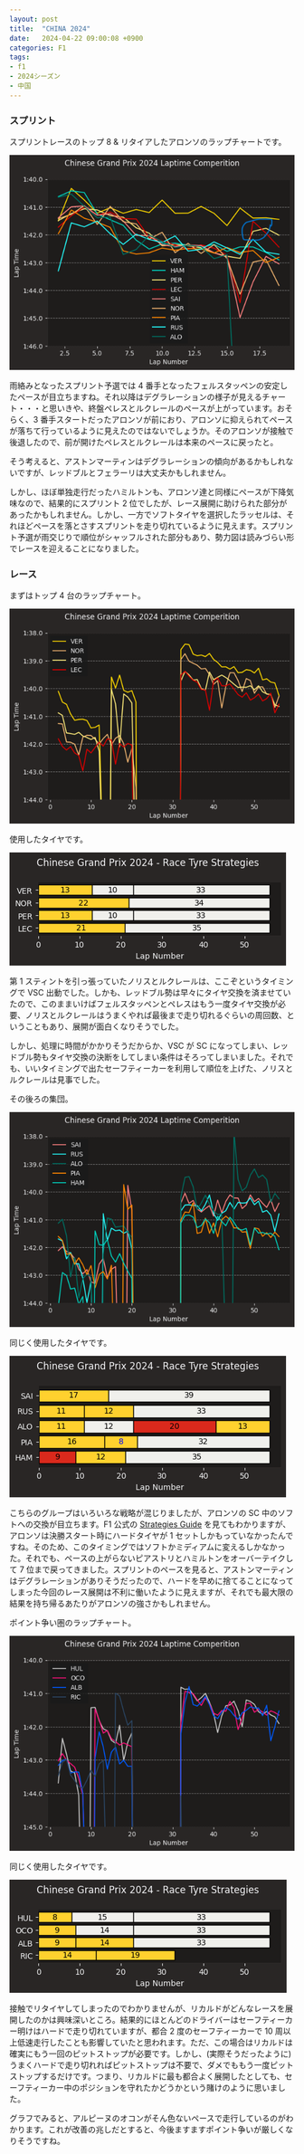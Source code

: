 ```yaml
---
layout: post
title:  "CHINA 2024"
date:   2024-04-22 09:00:08 +0900
categories: F1
tags:
- f1
- 2024シーズン
- 中国
---
```

### スプリント
スプリントレースのトップ 8 & リタイアしたアロンソのラップチャートです。

![sprint][img01]

雨絡みとなったスプリント予選では 4 番手となったフェルスタッペンの安定したペースが目立ちますね。それ以降はデグラレーションの様子が見えるチャート・・・と思いきや、終盤ペレスとルクレールのペースが上がっています。おそらく、3 番手スタートだったアロンソが前におり、アロンソに抑えられてペースが落ちて行っているように見えたのではないでしょうか。そのアロンソが接触で後退したので、前が開けたペレスとルクレールは本来のペースに戻ったと。

そう考えると、アストンマーティンはデグラレーションの傾向があるかもしれないですが、レッドブルとフェラーリは大丈夫かもしれません。

しかし、ほぼ単独走行だったハミルトンも、アロンソ達と同様にペースが下降気味なので、結果的にスプリント 2 位でしたが、レース展開に助けられた部分があったかもしれません。しかし、一方でソフトタイヤを選択したラッセルは、それほどペースを落とさすスプリントを走り切れているように見えます。スプリント予選が雨交じりで順位がシャッフルされた部分もあり、勢力図は読みづらい形でレースを迎えることになりました。


### レース
まずはトップ 4 台のラップチャート。

![top4][img05]

使用したタイヤです。

![top4][img06]

第 1 スティントを引っ張っていたノリスとルクレールは、ここぞというタイミングで VSC 出動でした。しかも、レッドブル勢は早々にタイヤ交換を済ませていたので、このままいけばフェルスタッペンとペレスはもう一度タイヤ交換が必要、ノリスとルクレールはうまくやれば最後まで走り切れるぐらいの周回数、ということもあり、展開が面白くなりそうでした。

しかし、処理に時間がかかりそうだからか、VSC が SC になってしまい、レッドブル勢もタイヤ交換の決断をしてしまい条件はそろってしまいました。それでも、いいタイミングで出たセーフティーカーを利用して順位を上げた、ノリスとルクレールは見事でした。

その後ろの集団。

![top8][img07]

同じく使用したタイヤです。

![top8][img08]

こちらのグループはいろいろな戦略が混じりましたが、アロンソの SC 中のソフトへの交換が目立ちます。F1 公式の [Strategies Guide][StrategyGuide] を見てもわかりますが、アロンソは決勝スタート時にハードタイヤが 1 セットしかもっていなかったんですね。そのため、このタイミングではソフトかミディアムに変えるしかなかった。それでも、ペースの上がらないピアストリとハミルトンをオーバーテイクして 7 位まで戻ってきました。スプリントのペースを見ると、アストンマーティンはデグラレーションがありそうだったので、ハードを早めに捨てることになってしまった今回のレース展開は不利に働いたように見えますが、それでも最大限の結果を持ち帰るあたりがアロンソの強さかもしれません。


ポイント争い圏のラップチャート。

![rest][img09]

同じく使用したタイヤです。

![rest][img10]

接触でリタイヤしてしまったのでわかりませんが、リカルドがどんなレースを展開したのかは興味深いところ。結果的にほとんどのドライバーはセーフティーカー明けはハードで走り切れていますが、都合 2 度のセーフティーカーで 10 周以上低速走行したことも影響していたと思われます。ただ、この場合はリカルドは確実にもう一回のピットストップが必要です。しかし、(実際そうだったように) うまくハードで走り切れればピットストップは不要で、ダメでももう一度ピットストップするだけです。つまり、リカルドに最も都合よく展開したとしても、セーフティーカー中のポジションを守れたかどうかという賭けのように思いました。

グラフでみると、アルピーヌのオコンがそん色ないペースで走行しているのがわかります。これが改善の兆しだとすると、今後ますますポイント争いが厳しくなりそうですね。




[StrategyGuide]:https://www.formula1.com/en/latest/article/strategy-guide-what-are-the-possible-race-strategies-for-the-2024-chinese.7JAg6VQjbfaCZpxjAIl8lU

[img01]:/assets/images/2024/04/20240422-01.png
[img05]:/assets/images/2024/04/20240422-05.png
[img06]:/assets/images/2024/04/20240422-06.png
[img07]:/assets/images/2024/04/20240422-07.png
[img08]:/assets/images/2024/04/20240422-08.png
[img09]:/assets/images/2024/04/20240422-09.png
[img10]:/assets/images/2024/04/20240422-10.png
